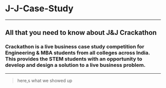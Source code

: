 # J-J-Case-Study
---
## All that you need to know about J&J Crackathon
### Crackathon is a live business case study competition for Engineering & MBA students from all colleges across India. This provides the STEM students with an opportunity to develop and design a solution to a live business problem.
---
> here,s what we showed up
